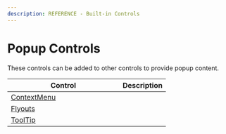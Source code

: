 ```yaml
--- 
description: REFERENCE - Built-in Controls
---
```


# Popup Controls

These controls can be added to other controls to provide popup content.

<table><thead><tr><th width="238">Control</th><th>Description</th></tr></thead><tbody><tr><td><a href="contextmenu">ContextMenu</a></td><td></td></tr><tr><td><a href="flyouts">Flyouts</a></td><td></td></tr><tr><td><a href="./tooltip">ToolTip</a></td><td></td></tr></tbody></table>